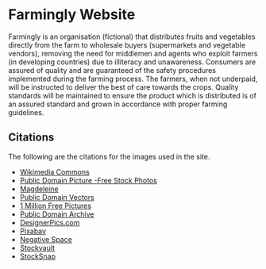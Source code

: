 # Farmingly Website
<p> Farmingly is an organisation (fictional) that distributes fruits and vegetables directly from the
farm to wholesale buyers (supermarkets and vegetable vendors), removing the need for middlemen
and agents who exploit farmers (in developing countries) due to illiteracy and unawareness.
Consumers are assured of quality and are guaranteed of the safety procedures implemented
during the farming process. The farmers, when not underpaid, will be instructed to
deliver the best of care towards the crops. Quality standards will be maintained to ensure the
product which is distributed is of an assured standard and grown in accordance with proper
farming guidelines.</p>

## Citations
<p> The following are the citations for the images used in the site. </p>

<ul>
<li><a href="https://commons.wikimedia.org/wiki/Main_Page">Wikimedia Commons</a></li>
<li><a href="https://publicdomainpictures.net/en/">Public Domain Picture -Free Stock Photos</a></li>
<li><a href="https://magdeleine.co/">Magdeleine</a></li>
<li><a href="https://publicdomainvectors.org/">Public Domain Vectors</a></li>
<li><a href="https://www.1millionfreepictures.com/">1 Million Free Pictures</a></li>
<li><a href="https://www.publicdomainarchive.com/">Public Domain Archive</a></li>
<li><a href="http://www.designerspics.com/">DesignerPics.com</a></li>
<li><a href="https://pixabay.com/">Pixabay</a></li>
<li><a href="https://negativespace.co/">Negative Space</a></li>
<li><a href="https://www.stockvault.net/">Stockvault</a></li>
<li><a href="https://stocksnap.com/">StockSnap</a></li>

</ul>